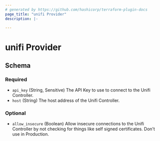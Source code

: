 ```yaml
---
# generated by https://github.com/hashicorp/terraform-plugin-docs
page_title: "unifi Provider"
description: |-
  
---
```


# unifi Provider





<!-- schema generated by tfplugindocs -->
## Schema

### Required

- `api_key` (String, Sensitive) The API Key to use to connect to the Unifi Controller.
- `host` (String) The host address of the Unifi Controller.

### Optional

- `allow_insecure` (Boolean) Allow insecure connections to the Unifi Controller by not checking for things like self signed certificates. Don't use in Production.
